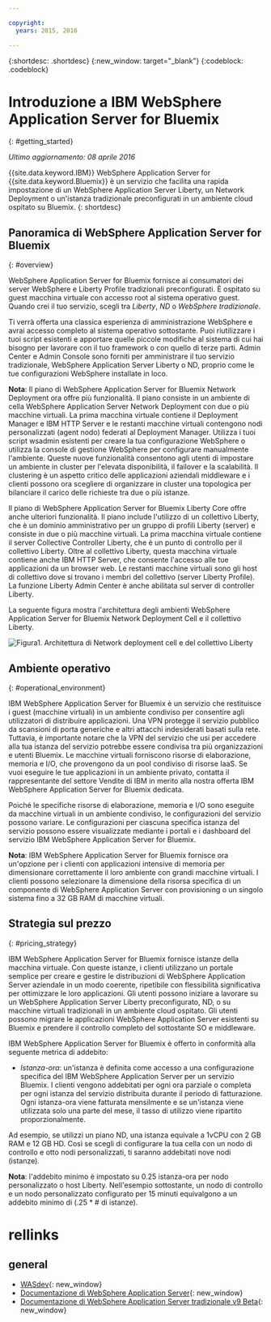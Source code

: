 ```yaml
---

copyright:
  years: 2015, 2016

---
```


{:shortdesc: .shortdesc}
{:new_window: target="_blank"}
{:codeblock: .codeblock}

# Introduzione a IBM WebSphere Application Server for Bluemix
{: #getting_started}

*Ultimo aggiornamento: 08 aprile 2016*

{{site.data.keyword.IBM}} WebSphere Application Server for {{site.data.keyword.Bluemix}} è un servizio che facilita una rapida impostazione di un WebSphere Application Server Liberty, un Network Deployment o un'istanza tradizionale preconfigurati in un ambiente cloud ospitato su Bluemix.
{: shortdesc}

## Panoramica di WebSphere Application Server for Bluemix
{: #overview}

WebSphere Application Server for Bluemix fornisce ai consumatori dei server WebSphere e Liberty Profile tradizionali preconfigurati. È ospitato su guest macchina virtuale con accesso root al
sistema operativo guest. Quando crei il tuo servizio, scegli tra *Liberty*, *ND* o *WebSphere tradizionale*.

Ti verrà offerta una classica esperienza di amministrazione WebSphere e avrai accesso completo al sistema operativo
sottostante. Puoi riutilizzare i tuoi script esistenti e apportare quelle piccole modifiche al
sistema di cui hai bisogno per lavorare con il tuo framework o con quello di terze parti. Admin Center e Admin Console sono forniti per amministrare il tuo servizio tradizionale, WebSphere Application Server Liberty o ND, proprio come le tue configurazioni WebSphere installate in loco.

**Nota**: Il piano di WebSphere Application Server for Bluemix Network Deployment ora offre più funzionalità. Il piano consiste in un ambiente di cella WebSphere Application Server Network Deployment con due o più macchine virtuali. La prima macchina virtuale contiene il Deployment Manager e IBM HTTP Server e le restanti macchine virtuali contengono nodi personalizzati (agent nodo) federati al Deployment Manager. Utilizza i tuoi script wsadmin esistenti per creare la tua configurazione WebSphere o utilizza la console di gestione WebSphere per configurare manualmente l'ambiente. Queste nuove funzionalità consentono agli utenti di impostare un ambiente in cluster per l'elevata disponibilità, il failover e la scalabilità. Il clustering è un aspetto critico delle applicazioni aziendali
middleware e i clienti possono ora scegliere di organizzare in cluster una topologica per bilanciare il carico delle richieste tra due o più istanze.

Il piano di WebSphere Application Server for Bluemix Liberty Core offre anche ulteriori funzionalità. Il piano include l'utilizzo di un collettivo Liberty, che è un dominio amministrativo per un gruppo di profili Liberty (server) e consiste in due o più macchine virtuali. La prima macchina virtuale contiene il server Collective Controller Liberty, che è un punto di controllo per il collettivo Liberty. Oltre al collettivo Liberty, questa macchina virtuale contiene anche IBM HTTP Server, che consente l'accesso alle tue applicazioni da un browser web. Le restanti macchine virtuali sono gli host di collettivo dove
si trovano i membri del collettivo (server Liberty Profile). La funzione Liberty Admin Center è anche abilitata sul server di controller Liberty.

La seguente figura mostra l'architettura degli ambienti WebSphere Application Server for Bluemix Network Deployment Cell e il collettivo Liberty.

![Figura1. Architettura di Network deployment cell e del collettivo Liberty](images/CellCollectiveDiagram.gif)

## Ambiente operativo
{: #operational_environment}

IBM WebSphere Application Server for Bluemix è un servizio che restituisce i guest (macchine virtuali) in un ambiente condiviso per consentire agli utilizzatori di distribuire applicazioni. Una VPN
protegge il servizio pubblico da scansioni di porta generiche e altri attacchi indesiderati basati sulla rete. Tuttavia, è importante notare che la VPN del servizio che usi per accedere alla tua istanza del servizio potrebbe essere condivisa tra più organizzazioni e utenti Bluemix. Le macchine virtuali
forniscono risorse di elaborazione, memoria e I/O, che provengono da un pool condiviso di
risorse IaaS. Se vuoi eseguire le tue applicazioni in un ambiente privato, contatta il rappresentante del settore Vendite di IBM in merito alla nostra offerta IBM WebSphere Application Server for Bluemix dedicata.

Poiché le specifiche risorse di elaborazione, memoria e I/O sono eseguite da macchine virtuali in un ambiente condiviso, le configurazioni del servizio possono variare. Le configurazioni per ciascuna specifica istanza del servizio possono essere visualizzate mediante i portali e i dashboard del servizio IBM WebSphere Application Server for Bluemix.

**Nota**: IBM WebSphere Application Server for Bluemix fornisce ora un'opzione per i clienti con applicazioni intensive di memoria per dimensionare correttamente il loro ambiente con grandi macchine virtuali. I clienti possono selezionare la dimensione della risorsa specifica di un componente di WebSphere Application Server con provisioning o un singolo sistema fino a 32 GB RAM di macchine virtuali.

## Strategia sul prezzo
{: #pricing_strategy}

IBM WebSphere Application Server for Bluemix fornisce istanze della macchina virtuale. Con queste istanze, i clienti utilizzano un portale semplice per creare e gestire le distribuzioni di WebSphere Application Server aziendale in un modo coerente, ripetibile con flessibilità significativa per ottimizzare le loro applicazioni. Gli utenti possono iniziare a lavorare su un WebSphere Application Server Liberty preconfigurato, ND, o su macchine virtuali tradizionali in un ambiente cloud ospitato. Gli utenti possono migrare le applicazioni WebSphere Application Server esistenti su Bluemix e prendere il controllo completo del sottostante SO e middleware.

IBM WebSphere Application Server for Bluemix è offerto in conformità alla seguente metrica di addebito:

*  *Istanza-ora*: un'istanza è definita come accesso a una configurazione specifica del IBM WebSphere Application Server per un servizio Bluemix. I clienti vengono addebitati per ogni ora parziale o completa per ogni istanza del servizio distribuita durante il periodo di fatturazione. Ogni istanza-ora viene fatturata mensilmente e se un'istanza viene utilizzata solo una parte del mese, il tasso di utilizzo viene ripartito proporzionalmente.

Ad esempio, se utilizzi un piano ND, una istanza equivale a 1vCPU con 2 GB RAM e 12 GB HD. Così se scegli di configurare la tua cella con un nodo di controllo e otto nodi personalizzati, ti saranno addebitati nove nodi (istanze).

**Nota**: l'addebito minimo è impostato su 0.25 istanza-ora per nodo personalizzato o host Liberty. Nell'esempio sottostante, un nodo di controllo e un nodo personalizzato configurato per 15 minuti equivalgono a un addebito minimo di (.25 * # di istanze).

# rellinks
## general
* [WASdev](https://developer.ibm.com/wasdev/){: new_window}
* [Documentazione di WebSphere Application Server](http://www.ibm.com/support/knowledgecenter/SSAW57_8.5.5/as_ditamaps/was855_welcome_ndmp.html){: new_window}
* [Documentazione di WebSphere Application Server tradizionale v9 Beta](http://www.ibm.com/support/knowledgecenter/SSEQTP_9.0.0/as_ditamaps/was900_welcome_base.html){: new_window}
